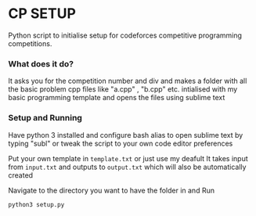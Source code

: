 # 	CP SETUP

Python script to initialise setup for codeforces competitive programming competitions.

### What does it do?

It asks you for the competition number and div and  makes a folder with all the basic problem cpp files like "a.cpp" , "b.cpp" etc. intialised with my basic programming template
and opens the files using sublime text


### Setup and Running

Have python 3 installed and configure bash alias to open sublime text by typing "subl" or tweak the script to your own code editor preferences

Put your own template in ```template.txt``` or just use my deafult
It takes input from ```input.txt``` and outputs to ```output.txt``` which will also be automatically created

Navigate to the directory you want to have the folder in and
Run
```
python3 setup.py
```

